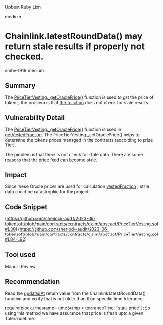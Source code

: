 Upbeat Ruby Lion

medium

# Chainlink.latestRoundData() may return stale results if properly not checked.

smbv-1919
medium
## Summary
The [PriceTierVesting._getOraclePrice()](https://github.com/sherlock-audit/2023-06-tokensoft/blob/main/contracts/contracts/claim/abstract/PriceTierVesting.sol#L30) function is used to get the price of tokens, the problem is that [the function](https://github.com/sherlock-audit/2023-06-tokensoft/blob/main/contracts/contracts/claim/abstract/PriceTierVesting.sol#L31-L37) does not check for stale results.

## Vulnerability Detail
The [PriceTierVesting._getOraclePrice()](https://github.com/sherlock-audit/2023-06-tokensoft/blob/main/contracts/contracts/claim/abstract/PriceTierVesting.sol#L30) function is used in [getVestedFraction](https://github.com/sherlock-audit/2023-06-tokensoft/blob/main/contracts/contracts/claim/abstract/PriceTierVesting.sol#L67). The PriceTierVesting._getOraclePrice() helps to determine the tokens prices managed in the contracts (according to prize Tier).

The problem is that there is not check for stale data. There are some [reasons](https://ethereum.stackexchange.com/questions/133242/how-future-resilient-is-a-chainlink-price-feed/133843#133843) that the price feed can become stale.

## Impact
Since these Oracle prices are used for calculation [vestedFraction](https://github.com/sherlock-audit/2023-06-tokensoft/blob/main/contracts/contracts/claim/abstract/PriceTierVesting.sol#L84-L92) , stale data could be catastrophic for the project.

## Code Snippet
(https://github.com/sherlock-audit/2023-06-tokensoft/blob/main/contracts/contracts/claim/abstract/PriceTierVesting.sol#L30)
(https://github.com/sherlock-audit/2023-06-tokensoft/blob/main/contracts/contracts/claim/abstract/PriceTierVesting.sol#L84-L92)



## Tool used

Manual Review

## Recommendation
Read the [updatedAt](https://docs.chain.link/data-feeds/api-reference#latestrounddata) return value from the Chainlink.latestRoundData() function and verify that is not older than than specific time tolerance.

require(block.timestamp - timeStamp < toleranceTime, "stale price");
So using this method we have assurance that price is fresh upto a given Tolerancetime.